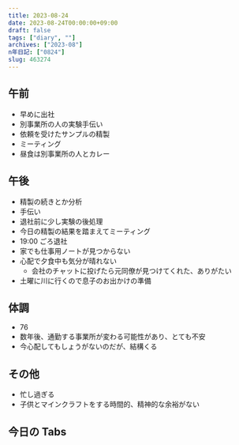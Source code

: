 ```yaml
---
title: 2023-08-24
date: 2023-08-24T00:00:00+09:00
draft: false
tags: ["diary", ""]
archives: ["2023-08"]
n年日記: ["0824"]
slug: 463274
---
```


## 午前

- 早めに出社
- 別事業所の人の実験手伝い
- 依頼を受けたサンプルの精製
- ミーティング
- 昼食は別事業所の人とカレー

## 午後

- 精製の続きとか分析
- 手伝い
- 退社前に少し実験の後処理
- 今日の精製の結果を踏まえてミーティング
- 19:00 ごろ退社
- 家でも仕事用ノートが見つからない
- 心配で夕食中も気分が晴れない
  - 会社のチャットに投げたら元同僚が見つけてくれた、ありがたい
- 土曜に川に行くので息子のお出かけの準備

## 体調

- 76
- 数年後、通勤する事業所が変わる可能性があり、とても不安
- 今心配してもしょうがないのだが、結構くる

## その他

- 忙し過ぎる
- 子供とマインクラフトをする時間的、精神的な余裕がない

## 今日の Tabs
